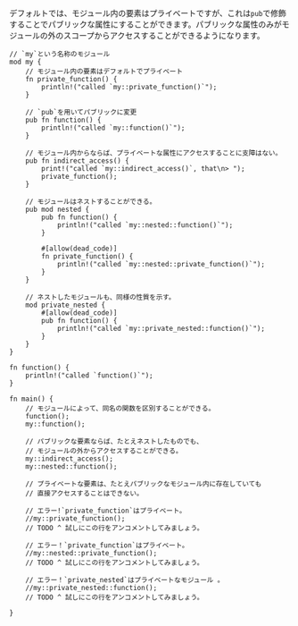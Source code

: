 <!-- By default, the items in a module have private visibility, but this can be
overridden with the `pub` modifier. Only the public items of a module can be
accessed from outside the module scope. -->
デフォルトでは、モジュール内の要素はプライベートですが、これは`pub`で修飾することでパブリックな属性にすることができます。パブリックな属性のみがモジュールの外のスコープからアクセスすることができるようになります。

``` rust,editable
// `my`という名称のモジュール
mod my {
    // モジュール内の要素はデフォルトでプライベート
    fn private_function() {
        println!("called `my::private_function()`");
    }

    // `pub`を用いてパブリックに変更
    pub fn function() {
        println!("called `my::function()`");
    }

    // モジュール内からならば、プライベートな属性にアクセスすることに支障はない。
    pub fn indirect_access() {
        print!("called `my::indirect_access()`, that\n> ");
        private_function();
    }

    // モジュールはネストすることができる。
    pub mod nested {
        pub fn function() {
            println!("called `my::nested::function()`");
        }

        #[allow(dead_code)]
        fn private_function() {
            println!("called `my::nested::private_function()`");
        }
    }

    // ネストしたモジュールも、同様の性質を示す。
    mod private_nested {
        #[allow(dead_code)]
        pub fn function() {
            println!("called `my::private_nested::function()`");
        }
    }
}

fn function() {
    println!("called `function()`");
}

fn main() {
    // モジュールによって、同名の関数を区別することができる。
    function();
    my::function();

    // パブリックな要素ならば、たとえネストしたものでも、
    // モジュールの外からアクセスすることができる。
    my::indirect_access();
    my::nested::function();

    // プライベートな要素は、たとえパブリックなモジュール内に存在していても
    // 直接アクセスすることはできない。

    // エラー!`private_function`はプライベート。
    //my::private_function();
    // TODO ^ 試しにこの行をアンコメントしてみましょう。

    // エラー！`private_function`はプライベート。
    //my::nested::private_function();
    // TODO ^ 試しにこの行をアンコメントしてみましょう。

    // エラー！`private_nested`はプライベートなモジュール 。
    //my::private_nested::function();
    // TODO ^ 試しにこの行をアンコメントしてみましょう。

}

```
